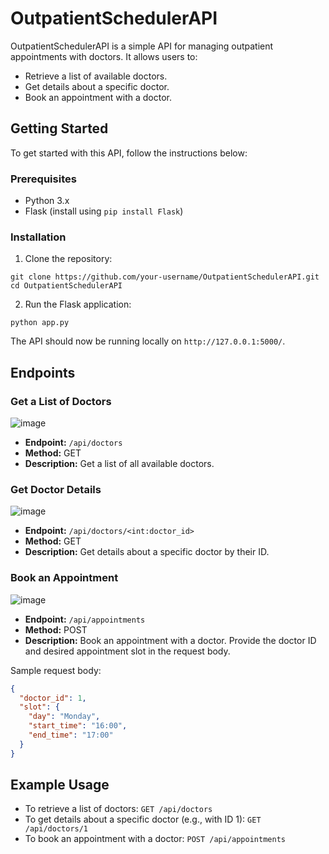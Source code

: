 

# OutpatientSchedulerAPI

OutpatientSchedulerAPI is a simple API for managing outpatient appointments with doctors. It allows users to:

- Retrieve a list of available doctors.
- Get details about a specific doctor.
- Book an appointment with a doctor.

## Getting Started

To get started with this API, follow the instructions below:

### Prerequisites

- Python 3.x
- Flask (install using `pip install Flask`)

### Installation

1. Clone the repository:

```shell
git clone https://github.com/your-username/OutpatientSchedulerAPI.git
cd OutpatientSchedulerAPI
```

2. Run the Flask application:

```shell
python app.py
```

The API should now be running locally on `http://127.0.0.1:5000/`.

## Endpoints

### Get a List of Doctors  
![image](https://github.com/thakurdiwakar/OutpatientSchedulerAPI/assets/76618190/39948684-293e-4822-8dfb-85b292c1d4c2)

- **Endpoint:** `/api/doctors`
- **Method:** GET
- **Description:** Get a list of all available doctors.


### Get Doctor Details

![image](https://github.com/thakurdiwakar/OutpatientSchedulerAPI/assets/76618190/aeefb23a-3236-40ec-aa3d-a1b75a332654)

- **Endpoint:** `/api/doctors/<int:doctor_id>`
- **Method:** GET
- **Description:** Get details about a specific doctor by their ID.

### Book an Appointment

![image](https://github.com/thakurdiwakar/OutpatientSchedulerAPI/assets/76618190/9ac6ddc4-f8e0-457b-99b1-cd92c69fba61)



- **Endpoint:** `/api/appointments`
- **Method:** POST
- **Description:** Book an appointment with a doctor. Provide the doctor ID and desired appointment slot in the request body.

Sample request body:

```json
{
  "doctor_id": 1,
  "slot": {
    "day": "Monday",
    "start_time": "16:00",
    "end_time": "17:00"
  }
}
```

## Example Usage

- To retrieve a list of doctors: `GET /api/doctors`
- To get details about a specific doctor (e.g., with ID 1): `GET /api/doctors/1`
- To book an appointment with a doctor: `POST /api/appointments`



